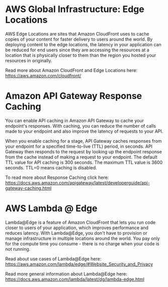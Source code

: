 # AWS Global Infrastructure: Edge Locations
AWS Edge Locations are sites that Amazon CloudFront uses to cache copies of your content for faster delivery to users around the world. By deploying content to the edge locations, the latency in your application can be reduced for end users since they are accessing the resources at a location that is physically closer to them than the region you hosted your resources in originally.

Read more about Amazon CloudFront and Edge Locations here: https://aws.amazon.com/cloudfront/

# Amazon API Gateway Response Caching
You can enable API caching in Amazon API Gateway to cache your endpoint's responses. With caching, you can reduce the number of calls made to your endpoint and also improve the latency of requests to your API.

When you enable caching for a stage, API Gateway caches responses from your endpoint for a specified time-to-live (TTL) period, in seconds. API Gateway then responds to the request by looking up the endpoint response from the cache instead of making a request to your endpoint. The default TTL value for API caching is 300 seconds. The maximum TTL value is 3600 seconds. TTL=0 means caching is disabled.

To read more about Response Caching click here: https://docs.aws.amazon.com/apigateway/latest/developerguide/api-gateway-caching.html

# AWS Lambda @ Edge
Lambda@Edge is a feature of Amazon CloudFront that lets you run code closer to users of your application, which improves performance and reduces latency. With Lambda@Edge, you don't have to provision or manage infrastructure in multiple locations around the world. You pay only for the compute time you consume - there is no charge when your code is not running.

Read about use cases of Lambda@Edge here:  https://aws.amazon.com/lambda/edge/#Website_Security_and_Privacy


Read more general information about Lambda@Edge here: https://docs.aws.amazon.com/lambda/latest/dg/lambda-edge.html
